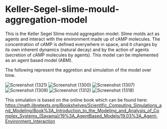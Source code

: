 # Keller-Segel-slime-mould-aggregation-model

This is the Keller Segel Slime mould aggregation model. 
Slime molds act as agents and interact with the environment made up of cAMP molecules. The concentration of cAMP is defined everywhere in space, and it changes by its own inherent dynamics (natural decay) and by the action of agents (secretion of cAMP molecules by agents). This model can be implemented as an agent based model (ABM).

The following represent the aggretion and simulation of the model over time.

![Screenshot (1321)](https://user-images.githubusercontent.com/56737677/187109830-2b3bf048-2b9a-48f4-ae9a-fa9225481050.png)
![Screenshot (1300)](https://user-images.githubusercontent.com/56737677/187109861-75e034f7-4d9f-4b24-b6e2-b631262591f2.png)
![Screenshot (1307)](https://user-images.githubusercontent.com/56737677/187109916-f3dbede6-0fa7-44fa-95ca-033c07e928ce.png)
![Screenshot (1309)](https://user-images.githubusercontent.com/56737677/187109957-f82c17dd-8977-4772-aab4-5434c4fde659.png)
![Screenshot (1312)](https://user-images.githubusercontent.com/56737677/187110007-7baaf8e9-b935-40ca-ad9d-a7de5dc08d70.png)
![Screenshot (1318)](https://user-images.githubusercontent.com/56737677/187110055-e2d75728-5d7e-4b46-87d1-8bef8011b466.png)

This simulation is based on the online book which can be found here:
https://math.libretexts.org/Bookshelves/Scientific_Computing_Simulations_and_Modeling/Book%3A_Introduction_to_the_Modeling_and_Analysis_of_Complex_Systems_(Sayama)/19%3A_AgentBased_Models/19.03%3A_Agent-Environment_Interaction
